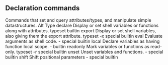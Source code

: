 ## Declaration commands
Commands that set and query attributes/types, and manipulate simple datastructures. 	Alt 	Type
declare	Display or set shell variables or functions along with attributes.	typeset 	builtin
export	Display or set shell variables, also giving them the export attribute.	typeset -x 	special builtin
eval	Evaluate arguments as shell code.	- 	special builtin
local	Declare variables as having function local scope.	- 	builtin
readonly	Mark variables or functions as read-only.	typeset -r 	special builtin
unset	Unset variables and functions.	- 	special builtin
shift	Shift positional parameters	- 	special builtin 
